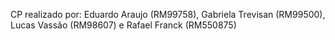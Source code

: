 CP realizado por: Eduardo Araujo (RM99758), Gabriela Trevisan (RM99500), Lucas Vassão (RM98607) e Rafael Franck (RM550875)
